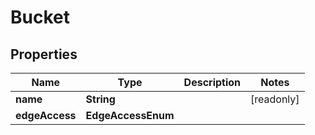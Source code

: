 

# Bucket


## Properties

| Name | Type | Description | Notes |
|------------ | ------------- | ------------- | -------------|
|**name** | **String** |  |  [readonly] |
|**edgeAccess** | **EdgeAccessEnum** |  |  |




